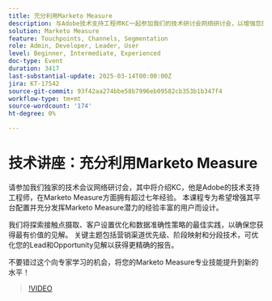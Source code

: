 ```yaml
---
title: 充分利用Marketo Measure
description: 与Adobe技术支持工程师KC一起参加我们的技术研讨会网络研讨会，以增强您的Marketo Measure技能。 了解接触点摄取、客户设置和数据准确性的最佳实践。 探索营销渠道优先级、阶段映射和分段技术以实现准确报告。 不要错过这个提升专业技能的机会！
solution: Marketo Measure
feature: Touchpoints, Channels, Segmentation
role: Admin, Developer, Leader, User
level: Beginner, Intermediate, Experienced
doc-type: Event
duration: 3417
last-substantial-update: 2025-03-14T00:00:00Z
jira: KT-17542
source-git-commit: 93f42aa274bbe58b7996eb09582cb353b1b347f4
workflow-type: tm+mt
source-wordcount: '174'
ht-degree: 0%

---
```



# 技术讲座：充分利用Marketo Measure

请参加我们独家的技术会议网络研讨会，其中将介绍KC，他是Adobe的技术支持工程师，在Marketo Measure方面拥有超过七年经验。 本课程专为希望增强其平台配置并充分发挥Marketo Measure潜力的经验丰富的用户而设计。

我们将探索接触点摄取、客户设置优化和数据准确性策略的最佳实践，以确保您获得最有价值的见解。 关键主题包括营销渠道优先级、阶段映射和分段技术，可优化您的Lead和Opportunity见解以获得更精确的报告。

不要错过这个向专家学习的机会，将您的Marketo Measure专业技能提升到新的水平！

>[!VIDEO](https://video.tv.adobe.com/v/3451661/?learn=on&enablevpops)
